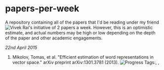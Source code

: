 # papers-per-week
A repository containing all of the papers that I'd be reading under my friend ![Vivek Rai](https://github.com/vivekiitkgp)'s initiative of 2 papers a week.  However, this is an optimistic estimate, and actual numbers may be high or low depending on the depth of the paper and other academic engagements.

*22nd April 2015*

1. Mikolov, Tomas, et al. "Efficient estimation of word representations in vector space." arXiv preprint arXiv:1301.3781 (2013).
  ![Progress](http://progressed.io/bar/28?title=read)
  Tags:<NLP>, <NN>, <Word2Vec>
